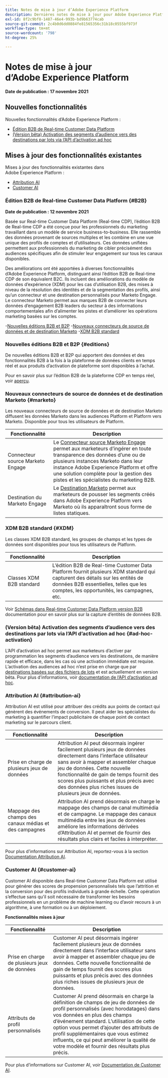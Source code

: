 ```yaml
---
title: Notes de mise à jour d’Adobe Experience Platform
description: Dernières notes de mise à jour pour Adobe Experience Platform.
exl-id: 8f2c9bf8-1487-46e4-993b-bd9b63774cab
source-git-commit: 2c4b0d6dd0884fe81565356c31b18c0555bf973f
workflow-type: tm+mt
source-wordcount: '798'
ht-degree: 25%

---
```


# Notes de mise à jour d’Adobe Experience Platform

**Date de publication : 17 novembre 2021**

## Nouvelles fonctionnalités

Nouvelles fonctionnalités d’Adobe Experience Platform :

- [Édition B2B de Real-time Customer Data Platform](#B2B)
- [(Version bêta) Activation des segments d’audience vers des destinations par lots via l’API d’activation ad hoc](#ad-hoc-activation)

## Mises à jour des fonctionnalités existantes

Mises à jour des fonctionnalités existantes dans Adobe Experience Platform :

- [Attribution AI](#attribution-ai)
- [Customer AI](#customer-ai)

### Édition B2B de Real-time Customer Data Platform {#B2B}

**Date de publication : 12 novembre 2021**

Basée sur Real-time Customer Data Platform (Real-time CDP), l’édition B2B de Real-time CDP a été conçue pour les professionnels du marketing travaillant dans un modèle de service business-to-business. Elle rassemble des données provenant de sources multiples et les combine en une vue unique des profils de comptes et d’utilisateurs. Ces données unifiées permettent aux professionnels du marketing de cibler précisément des audiences spécifiques afin de stimuler leur engagement sur tous les canaux disponibles.

Des améliorations ont été apportées à diverses fonctionnalités d’Adobe Experience Platform, distinguant ainsi l’édition B2B de Real-time CDP de son équivalent B2C. Ils incluent des améliorations du modèle de données d’expérience (XDM) pour les cas d’utilisation B2B, des mises à niveau de la résolution des identités et de la segmentation des profils, ainsi qu’un connecteur et une destination personnalisés pour Marketo Engage. Le connecteur Marketo permet aux marques B2B de connecter leurs données d’engagement B2B leaders du secteur à des informations comportementales afin d’alimenter les pistes et d’améliorer les opérations marketing basées sur les comptes.

-[Nouvelles éditions B2B et B2P](#editions)
-[Nouveaux connecteurs de source de données et de destination Marketo](#marketo)
-[XDM B2B standard](#XDM)

### Nouvelles éditions B2B et B2P {#editions}

De nouvelles éditions B2B et B2P qui apportent des données et des fonctionnalités B2B à la fois à la plateforme de données clients en temps réel et aux produits d’activation de plateforme sont disponibles à l’achat.

Pour en savoir plus sur l’édition B2B de la plateforme CDP en temps réel, voir [aperçu](../../rtcdp/overview.md).

### Nouveaux connecteurs de source de données et de destination Marketo {#marketo}

Les nouveaux connecteurs de source de données et de destination Marketo diffusent les données Marketo dans les audiences Platform et Platform vers Marketo. Disponible pour tous les utilisateurs de Platform.

| Fonctionnalité | Description |
|----------|-------------|
| Connecteur source Marketo Engage | Le [Connecteur source Marketo Engage](../../sources/connectors/adobe-applications/marketo/marketo.md) permet aux marketeurs d’ingérer en toute transparence des données d’une ou de plusieurs instances Marketo dans leur instance Adobe Experience Platform et offre une solution complète pour la gestion des pistes et les spécialistes du marketing B2B. |
| Destination du Marketo Engage | Le [Destination Marketo](../../destinations/catalog/adobe/marketo-engage.md) permet aux marketeurs de pousser les segments créés dans Adobe Experience Platform vers Marketo où ils apparaîtront sous forme de listes statiques. |

### XDM B2B standard {#XDM}

Les classes XDM B2B standard, les groupes de champs et les types de données sont disponibles pour tous les utilisateurs de Platform.

| Fonctionnalité | Description |
|-----------|--------------|
| Classes XDM B2B standard | L’édition B2B de Real-time Customer Data Platform fournit plusieurs XDM standard qui capturent des détails sur les entités de données B2B essentielles, telles que les comptes, les opportunités, les campagnes, etc. |

Voir [Schémas dans Real-time Customer Data Platform version B2B](../../rtcdp/schemas/b2b.md) documentation pour en savoir plus sur la capture d’entités de données B2B.

### (Version bêta) Activation des segments d’audience vers des destinations par lots via l’API d’activation ad hoc {#ad-hoc-activation}

L’API d’activation ad hoc permet aux marketeurs d’activer par programmation les segments d’audience vers les destinations, de manière rapide et efficace, dans les cas où une activation immédiate est requise. L’activation des audiences ad hoc n’est prise en charge que par [destinations basées sur des fichiers de lots](../../destinations/destination-types.md#file-based) et est actuellement en version bêta. Pour plus d’informations, voir [documentation de l’API d’activation ad hoc](../../destinations/api/ad-hoc-activation-api.md).

### Attribution AI {#attribution-ai}

Attribution AI est utilisé pour attribuer des crédits aux points de contact qui génèrent des événements de conversion. Il peut aider les spécialistes du marketing à quantifier l’impact publicitaire de chaque point de contact marketing sur le parcours client.

| Fonctionnalité | Description |
|-----------|---------------|
| Prise en charge de plusieurs jeux de données | Attribution AI peut désormais ingérer facilement plusieurs jeux de données directement dans l’interface utilisateur sans avoir à mapper et assembler chaque jeu de données. Cette nouvelle fonctionnalité de gain de temps fournit des scores plus puissants et plus précis avec des données plus riches issues de plusieurs jeux de données. |
| Mappage des champs des canaux médias et des campagnes | Attribution AI prend désormais en charge le mappage des champs de canal multimédia et de campagne. Le mappage des canaux multimédia entre les jeux de données améliore les informations dérivées d’Attribution AI et permet de fournir des résultats plus clairs et faciles à interpréter. |

Pour plus d’informations sur Attribution AI, reportez-vous à la section [Documentation Attribution AI](../../intelligent-services/attribution-ai/overview.md).

### Customer AI {#customer-ai}

Customer AI disponible dans Real-time Customer Data Platform est utilisé pour générer des scores de propension personnalisés tels que l’attrition et la conversion pour des profils individuels à grande échelle. Cette opération s’effectue sans qu’il soit nécessaire de transformer les besoins professionnels en un problème de machine learning ou d’avoir recours à un algorithme, à une formation ou à un déploiement.

**Fonctionnalités mises à jour**

| Fonctionnalité | Description |
|-----------|-------------|
| Prise en charge de plusieurs jeux de données | Customer AI peut désormais ingérer facilement plusieurs jeux de données directement dans l’interface utilisateur sans avoir à mapper et assembler chaque jeu de données. Cette nouvelle fonctionnalité de gain de temps fournit des scores plus puissants et plus précis avec des données plus riches issues de plusieurs jeux de données. |
| Attributs de profil personnalisés | Customer AI prend désormais en charge la définition de champs de jeu de données de profil personnalisés (avec horodatages) dans vos données en plus des champs d’événement standard. L’utilisation de cette option vous permet d’ajouter des attributs de profil supplémentaires que vous estimez influents, ce qui peut améliorer la qualité de votre modèle et fournir des résultats plus précis. |

Pour plus d’informations sur Customer AI, voir [Documentation de Customer AI](../../intelligent-services/customer-ai/overview.md).

